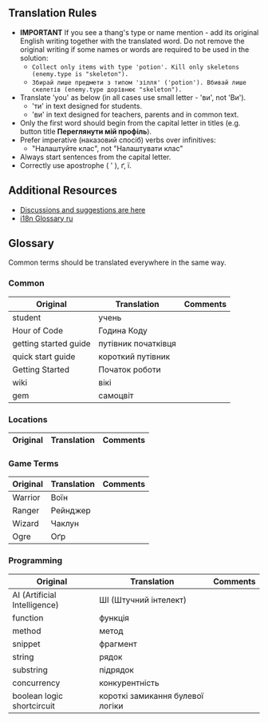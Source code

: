 ## Translation Rules
* **IMPORTANT** If you see a thang's type or name mention - add its original English writing together with the translated word. Do not remove the original writing if some names or words are required to be used in the solution:
  * `Collect only items with type 'potion'. Kill only skeletons (enemy.type is "skeleton").`
  * `Збирай лише предмети з типом 'зілля' ('potion'). Вбивай лише скелетів (enemy.type дорівнює "skeleton").`
* Translate 'you' as below (in all cases use small letter - 'ви', not 'Ви').
  * 'ти' in text designed for students.
  * 'ви' in text designed for teachers, parents and in common text.
* Only the first word should begin from the capital letter in titles (e.g. button title **Переглянути мій профіль**).
* Prefer imperative (наказовий спосіб) verbs over infinitives:
  * "Налаштуйте клас", not "Налаштувати клас"
* Always start sentences from the capital letter.
* Correctly use apostrophe ( ' ), ґ, ї.

## Additional Resources
* [Discussions and suggestions are here](https://discourse.codecombat.com/t/ukrainian-translation/10239)
* [i18n Glossary ru](https://github.com/codecombat/codecombat/wiki/i18n-Glossary-ru)

## Glossary
Common terms should be translated everywhere in the same way.

### Common
| Original | Translation | Comments |
|----------|-------------|----------|
| student  | учень |  |
| Hour of Code | Година Коду |  |
| getting started guide | путівник початківця |  |
| quick start guide | короткий путівник |  |
| Getting Started | Початок роботи |  |
| wiki | вікі |  |
| gem | самоцвіт |  |

### Locations
| Original | Translation | Comments |
|----------|-------------|----------|

### Game Terms
| Original | Translation | Comments |
|----------|-------------|----------|
| Warrior | Воїн |  |
| Ranger | Рейнджер |  |
| Wizard | Чаклун |  |
| Ogre | Оґр |  |

### Programming
| Original | Translation | Comments |
|----------|-------------|----------|
| AI (Artificial Intelligence) | ШІ (Штучний інтелект) |  |
| function | функція |  |
| method | метод |  |
| snippet | фрагмент |  |
| string | рядок |  |
| substring | підрядок |  |
| concurrency | конкурентність |  |
| boolean logic shortcircuit | короткі замикання булевої логіки |  |